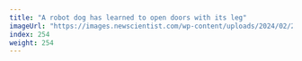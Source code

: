 ```yaml
---
title: "A robot dog has learned to open doors with its leg"
imageUrl: "https://images.newscientist.com/wp-content/uploads/2024/02/22125649/SEI_192712713.jpg?width=788"
index: 254
weight: 254
---
```

